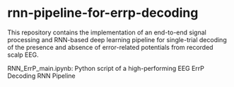 # rnn-pipeline-for-errp-decoding
This repository contains the implementation of an end-to-end signal processing and RNN-based deep learning pipeline for single-trial decoding of the presence and absence of error-related potentials from recorded scalp EEG. 

RNN_ErrP_main.ipynb: Python script of a high-performing EEG ErrP Decoding RNN Pipeline
